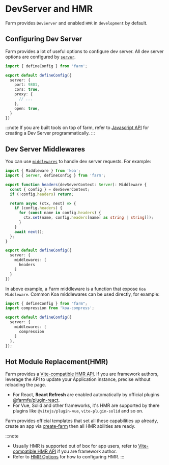 # DevServer and HMR
Farm provides `DevServer` and enabled `HMR` in `development` by default.

## Configuring Dev Server
Farm provides a lot of useful options to configure dev server. All dev server options are configured by [`server`](/docs/config/dev-server).

```ts
import { defineConfig } from 'farm';

export default defineConfig({
  server: {
    port: 9801,
    cors: true,
    proxy: {
      // ...
    },
    open: true,
  }
})
```

:::note
If you are built tools on top of farm, refer to [Javascript API](/docs/api/javascript-api) for creating a Dev Server programmatically.
:::

## Dev Server Middlewares
You can use [`middlewares`](/docs/config/dev-server#middlewares) to handle dev server requests. For example:

```ts title="farm.config.ts"
import { Middleware } from 'koa';
import { Server, defineConfig } from 'farm';

export function headers(devSeverContext: Server): Middleware {
  const { config } = devSeverContext;
  if (!config.headers) return;

  return async (ctx, next) => {
    if (config.headers) {
      for (const name in config.headers) {
        ctx.set(name, config.headers[name] as string | string[]);
      }
    }
    await next();
  };
}

export default defineConfig({
  server: {
    middlewares: [
      headers
    ]
  }
})
```

In above example, a Farm middleware is a function that expose `Koa Middleware`. Common Koa middlewares can be used directly, for example:

```ts {2,7}
import { defineConfig } from "farm";
import compression from 'koa-compress';

export default defineConfig({
  server: {
    middlewares: [
      compression
    ]
  },
});
```

## Hot Module Replacement(HMR)
Farm provides a [Vite-compatible HMR API](/docs/api/hmr-api). If you are framework authors, leverage the API to update your Application instance, precise without reloading the page.

* For React, **React Refresh** are enabled automatically by official plugins [@farmfe/plugin-react](/docs/plugins/official-plugins/react).
* For Vue, Solid and other frameworks, it's HMR are supported by there plugins like `@vitejs/plugin-vue`, `vite-plugin-solid` and so on.

Farm provides official templates that set all these capabilities up already, create an app via [create-farm](/docs/quick-start) then all HMR abilities are ready.

:::note
* Usually HMR is supported out of box for app users, refer to [Vite-compatible HMR API](/docs/api/hmr-api) if you are framework author.
* Refer to [HMR Options](/docs/config/dev-server#hmr) for how to configuring HMR.
:::
